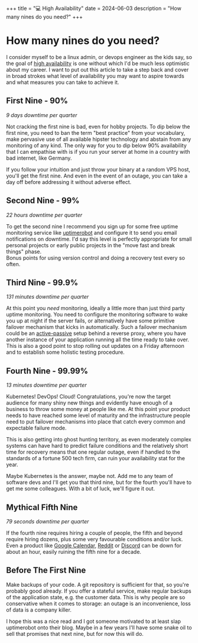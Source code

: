 +++
title = "💻 High Availability"
date = 2024-06-03
description = "How many nines do you need?"
+++

# How many nines do you need?

I consider myself to be a linux admin, or devops engineer as the kids say, so the goal of [high availability](https://en.wikipedia.org/wiki/High_availability) is one without which I'd be much less optimistic about my career. I want to put out this article to take a step back and cover in broad strokes what level of availability you may want to aspire towards and what measures you can take to achieve it.

## First Nine - 90%

*9 days downtime per quarter*

Not cracking the first nine is bad, even for hobby projects. To dip below the first nine, you need to ban the term "best practice" from your vocabulary, make pervasive use of all available hipster technology and abstain from any monitoring of any kind. The only way for you to dip below 90% availability that I can empathise with is if you run your server at home in a country with bad internet, like Germany.

If you follow your intuition and just throw your binary at a random VPS host, you'll get the first nine.
And even in the event of an outage, you can take a day off before addressing it without adverse effect.

## Second Nine - 99%

*22 hours downtime per quarter*

To get the second nine I recommend you sign up for some free uptime monitoring service like [uptimerobot](https://uptimerobot.com/) and configure it to send you email notifications on downtime. I'd say this level is perfectly appropriate for small personal projects or early public projects in the "move fast and break things" phase. \
Bonus points for using version control and doing a recovery test every so often.

## Third Nine - 99.9%

*131 minutes downtime per quarter*

At this point you *need* monitoring, ideally a little more than just third party uptime monitoring. You need to configure the monitoring software to wake you up at night if the server fails, or alternatively have some primitive failover mechanism that kicks in automatically. Such a failover mechanism could be an [active-passive](https://developers.cloudflare.com/load-balancing/load-balancers/common-configurations/) setup behind a reverse proxy, where you have another instance of your application running all the time ready to take over. This is also a good point to stop rolling out updates on a Friday afternoon and to establish some holistic testing procedure.

## Fourth Nine - 99.99%

*13 minutes downtime per quarter*

Kubernetes! DevOps! Cloud! Congratulations, you're now the target audience for many shiny new things and evidently have enough of a business to throw some money at people like me. At this point your product needs to have reached some level of maturity and the infrastructure people need to put failover mechanisms into place that catch every common and expectable failure mode.

This is also getting into ghost hunting territory, as even moderately complex systems can have hard to predict failure conditions and the relatively short time for recovery means that one regular outage, even if handled to the standards of a fortune 500 tech firm, can ruin your availability stat for the year.

Maybe Kubernetes is the answer, maybe not. Add me to any team of software devs and I'll get you that third nine, but for the fourth you'll have to get me some colleagues. With a bit of luck, we'll figure it out.

## Mythical Fifth Nine

*79 seconds downtime per quarter*

If the fourth nine requires hiring a couple of people, the fifth and beyond require hiring dozens, plus some very favourable conditions and/or luck. Even a product like [Google Calendar](https://www.theverge.com/2019/6/18/18683625/google-calendar-down-worldwide-outage-404-error), [Reddit](https://www.macrumors.com/2024/04/25/reddit-is-down-on-iphone-and-web/) or [Discord](https://techcrunch.com/2024/03/05/discord-is-down-for-some-users/?guccounter=1) can be down for about an hour, easily ruining the fifth nine for a decade.

## Before The First Nine

Make backups of your code. A git repository is sufficient for that, so you're probably good already.
If you offer a stateful service, make regular backups of the application state, e.g. the customer data.
This is why people are so conservative when it comes to storage: an outage is an inconvenience, loss of data is a company killer.

I hope this was a nice read and I got someone motivated to at least slap uptimerobot onto their blog.
Maybe in a few years I'll have some snake oil to sell that promises that next nine, but for now this will do.
